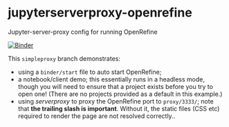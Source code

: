 # jupyterserverproxy-openrefine
Jupyter-server-proxy config for running OpenRefine

[![Binder](https://mybinder.org/badge_logo.svg)](https://mybinder.org/v2/gh/psychemedia/jupyterserverproxy-openrefine/simpleproxy)

This `simpleproxy` branch demonstrates:

- using a `binder/start` file to auto start OpenRefine;
- a notebook/client demo; this essentially runs in a headless mode, though you will need to ensure that a project exists before you try to open one! (There are no projects provided as a default in this example.)
- using *serverproxy* to proxy the OpenRefine port to `proxy/3333/`; note that __the trailing slash is important__. Without it, the static files (CSS etc) required to render the page are not resolved correctly..